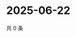 # 2025-06-22

共 0 条

<!-- BEGIN ZHIHUQUESTIONS -->
<!-- 最后更新时间 Sun Jun 22 2025 19:09:14 GMT+0800 (China Standard Time) -->

<!-- END ZHIHUQUESTIONS -->

